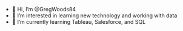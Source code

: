 - 👋 Hi, I’m @GregWoods84
- 👀 I’m interested in learning new technology and working with data
- 🌱 I’m currently learning Tableau, Salesforce, and SQL


<!---
GregWoods84/GregWoods84 is a ✨ special ✨ repository because its `README.md` (this file) appears on your GitHub profile.
You can click the Preview link to take a look at your changes.
--->
